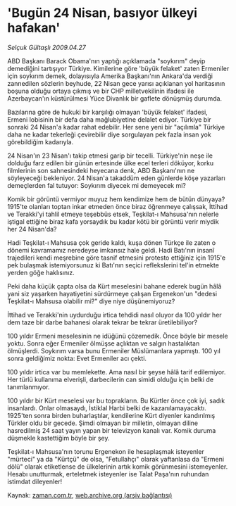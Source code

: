 # 'Bugün 24 Nisan, basıyor ülkeyi hafakan'

*Selçuk Gültaşlı 2009.04.27*

<tr><td class="metin" colspan="2" style="padding-top: 20px; padding-left: 5px; padding-right: 10px;">ABD Başkanı Barack Obama'nın yaptığı açıklamada "soykırım" deyip demediğini tartışıyor Türkiye. Kimilerine göre 'büyük felaket' zaten Ermeniler için soykırım demek, dolayısıyla Amerika Başkanı'nın Ankara'da verdiği zannedilen sözlerin beyhude, 22 Nisan gece yarısı açıklanan yol haritasının boşuna olduğu ortaya çıkmış ve bir CHP milletvekilinin ifadesi ile Azerbaycan'ın küstürülmesi Yüce Divanlık bir gaflete dönüşmüş durumda.</td></tr><tr><td class="metin" colspan="2" style="padding-top: 20px; padding-left: 5px; padding-right: 10px;"><p> Bazılarına göre de hukuki bir karşılığı olmayan 'büyük felaket' ifadesi, Ermeni lobisinin bir defa daha mağlubiyetine delalet ediyor. Türkiye bir sonraki 24 Nisan'a kadar rahat edebilir. Her sene yeni bir "açılımla" Türkiye daha ne kadar tekerleği çevirebilir diye sorgulayan pek fazla insan yok görebildiğim kadarıyla.
<p> 24 Nisan'ın 23 Nisan'ı takip etmesi garip bir tecelli. Türkiye'nin neşe ile dolduğu farz edilen bir günün ertesinde ülke ecel terleri döküyor, korku filmlerinin son sahnesindeki heyecana denk, ABD Başkanı'nın ne söyleyeceği bekleniyor. 24 Nisan'a takaddüm eden günlerde köşe yazarları demeçlerden fal tutuyor: Soykırım diyecek mi demeyecek mi?
<p> Komik bir görüntü vermiyor muyuz hem kendimize hem de bütün dünyaya? 1915'te olanları toptan inkar etmeden önce biraz öğrenmeye çalışsak, İttihad ve Terakki'yi tahlil etmeye teşebbüs etsek, Teşkilat-ı Mahsusa'nın nelerle iştigal ettiğine biraz kafa yorsaydık bu kadar kötü bir görüntü verir miydik her 24 Nisan'da?
<p> Hadi Teşkilat-ı Mahsusa çok geride kaldı, kuşa dönen Türkçe ile zaten o dönemi kavramamız neredeyse imkansız hale geldi. Hadi Batı'nın insanî trajedileri kendi meşrebine göre tasnif etmesini protesto ettiğiniz için 1915'e pek bulaşmak istemiyorsunuz ki Batı'nın seçici reflekslerini tel'in etmekte yerden göğe haklısınız. 
<p> Peki daha küçük çapta olsa da Kürt meselesini bahane ederek bugün hâlâ yani siz yaşarken hayatiyetini sürdürmeye çalışan Ergenekon'un "dedesi Teşkilat-ı Mahsusa olabilir mi?" diye niye düşünemiyoruz?
<p> İttihad ve Terakki'nin uydurduğu irtica tehdidi nasıl oluyor da 100 yıldır her dem taze bir darbe bahanesi olarak tekrar be tekrar üretilebiliyor?
<p> 100 yıldır Ermeni meselesinin ne idüğünü çözemedik. Önce böyle bir mesele yoktu. Sonra eğer Ermeniler ölmüşse açlıktan ve salgın hastalıktan ölmüşlerdi. Soykırım varsa bunu Ermeniler Müslümanlara yapmıştı. 100 yıl sonra geldiğimiz nokta: Evet Ermeniler acı çekti.
<p> 100 yıldır irtica var bu memlekette. Ama nasıl bir şeyse hâlâ tarif edilemiyor. Her türlü kullanıma elverişli, darbecilerin can simidi olduğu için belki de tanımlanmıyor.
<p> 100 yıldır bir Kürt meselesi var bu toprakların. Bu Kürtler önce çok iyi, sadık insanlardı. Onlar olmasaydı, İstiklal Harbi belki de kazanılamayacaktı. 1925'ten sonra birden buharlaştılar, kendilerine Kürt diyenler kandırılmış Türkler oldu bir gecede. Şimdi olmayan bir milletin, olmayan diline hasredilmiş 24 saat yayın yapan bir televizyon kanalı var. Komik duruma düşmekle kastettiğim böyle bir şey.
<p> Teşkilat-ı Mahsusa'nın torunu Ergenekon ile hesaplaşmak isteyenler "mürteci" ya da "Kürtçü" de olsa, "Fetullahçı" olarak yaftanlasa da "Ermeni dölü" olarak etiketlense de ülkelerinin artık komik görünmesini istemeyenler. Hesabı unutturmak, erteletmek isteyenler ise Talat Paşa'nın ruhundan istimdat dileyenler!<br/></p></p></p></p></p></p></p></p></p></p></td></tr>

Kaynak: [zaman.com.tr](http://zaman.com.tr/yazar.do?yazino=842016), [web.archive.org (arşiv bağlantısı)](http://web.archive.org/web/20090529130304/http://zaman.com.tr:80/yazar.do?yazino=842016)
